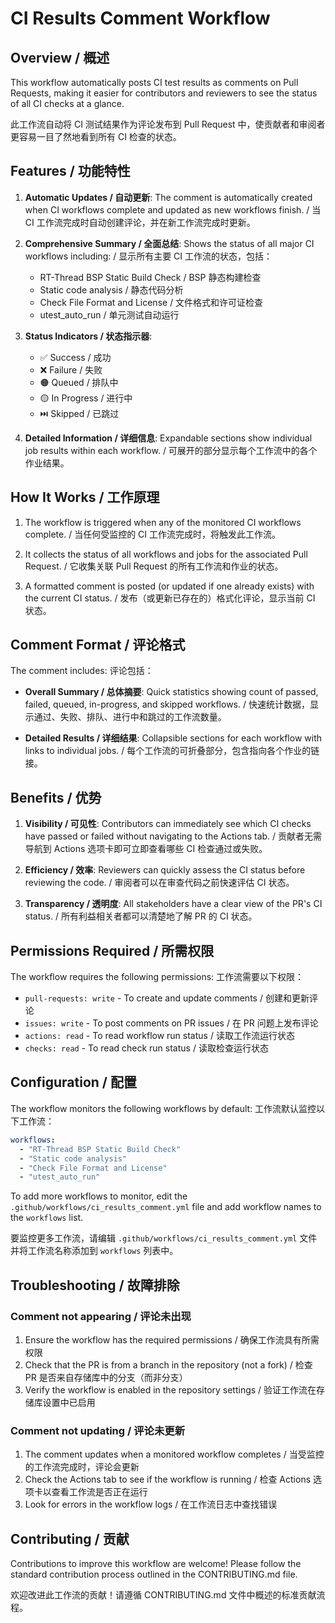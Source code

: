 # CI Results Comment Workflow

## Overview / 概述

This workflow automatically posts CI test results as comments on Pull Requests, making it easier for contributors and reviewers to see the status of all CI checks at a glance.

此工作流自动将 CI 测试结果作为评论发布到 Pull Request 中，使贡献者和审阅者更容易一目了然地看到所有 CI 检查的状态。

## Features / 功能特性

1. **Automatic Updates / 自动更新**: The comment is automatically created when CI workflows complete and updated as new workflows finish.
   / 当 CI 工作流完成时自动创建评论，并在新工作流完成时更新。

2. **Comprehensive Summary / 全面总结**: Shows the status of all major CI workflows including:
   / 显示所有主要 CI 工作流的状态，包括：
   - RT-Thread BSP Static Build Check / BSP 静态构建检查
   - Static code analysis / 静态代码分析
   - Check File Format and License / 文件格式和许可证检查
   - utest_auto_run / 单元测试自动运行

3. **Status Indicators / 状态指示器**:
   - ✅ Success / 成功
   - ❌ Failure / 失败
   - 🟠 Queued / 排队中
   - 🟡 In Progress / 进行中
   - ⏭️ Skipped / 已跳过

4. **Detailed Information / 详细信息**: Expandable sections show individual job results within each workflow.
   / 可展开的部分显示每个工作流中的各个作业结果。

## How It Works / 工作原理

1. The workflow is triggered when any of the monitored CI workflows complete.
   / 当任何受监控的 CI 工作流完成时，将触发此工作流。

2. It collects the status of all workflows and jobs for the associated Pull Request.
   / 它收集关联 Pull Request 的所有工作流和作业的状态。

3. A formatted comment is posted (or updated if one already exists) with the current CI status.
   / 发布（或更新已存在的）格式化评论，显示当前 CI 状态。

## Comment Format / 评论格式

The comment includes:
评论包括：

- **Overall Summary / 总体摘要**: Quick statistics showing count of passed, failed, queued, in-progress, and skipped workflows.
  / 快速统计数据，显示通过、失败、排队、进行中和跳过的工作流数量。

- **Detailed Results / 详细结果**: Collapsible sections for each workflow with links to individual jobs.
  / 每个工作流的可折叠部分，包含指向各个作业的链接。

## Benefits / 优势

1. **Visibility / 可见性**: Contributors can immediately see which CI checks have passed or failed without navigating to the Actions tab.
   / 贡献者无需导航到 Actions 选项卡即可立即查看哪些 CI 检查通过或失败。

2. **Efficiency / 效率**: Reviewers can quickly assess the CI status before reviewing the code.
   / 审阅者可以在审查代码之前快速评估 CI 状态。

3. **Transparency / 透明度**: All stakeholders have a clear view of the PR's CI status.
   / 所有利益相关者都可以清楚地了解 PR 的 CI 状态。

## Permissions Required / 所需权限

The workflow requires the following permissions:
工作流需要以下权限：

- `pull-requests: write` - To create and update comments / 创建和更新评论
- `issues: write` - To post comments on PR issues / 在 PR 问题上发布评论
- `actions: read` - To read workflow run status / 读取工作流运行状态
- `checks: read` - To read check run status / 读取检查运行状态

## Configuration / 配置

The workflow monitors the following workflows by default:
工作流默认监控以下工作流：

```yaml
workflows:
  - "RT-Thread BSP Static Build Check"
  - "Static code analysis"
  - "Check File Format and License"
  - "utest_auto_run"
```

To add more workflows to monitor, edit the `.github/workflows/ci_results_comment.yml` file and add workflow names to the `workflows` list.

要监控更多工作流，请编辑 `.github/workflows/ci_results_comment.yml` 文件并将工作流名称添加到 `workflows` 列表中。

## Troubleshooting / 故障排除

### Comment not appearing / 评论未出现

1. Ensure the workflow has the required permissions / 确保工作流具有所需权限
2. Check that the PR is from a branch in the repository (not a fork) / 检查 PR 是否来自存储库中的分支（而非分支）
3. Verify the workflow is enabled in the repository settings / 验证工作流在存储库设置中已启用

### Comment not updating / 评论未更新

1. The comment updates when a monitored workflow completes / 当受监控的工作流完成时，评论会更新
2. Check the Actions tab to see if the workflow is running / 检查 Actions 选项卡以查看工作流是否正在运行
3. Look for errors in the workflow logs / 在工作流日志中查找错误

## Contributing / 贡献

Contributions to improve this workflow are welcome! Please follow the standard contribution process outlined in the CONTRIBUTING.md file.

欢迎改进此工作流的贡献！请遵循 CONTRIBUTING.md 文件中概述的标准贡献流程。
